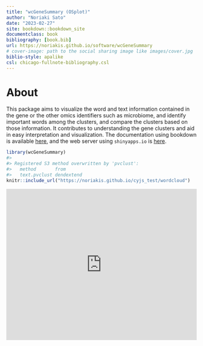 ```yaml
--- 
title: "wcGeneSummary (OSplot)"
author: "Noriaki Sato"
date: "2023-02-27"
site: bookdown::bookdown_site
documentclass: book
bibliography: [book.bib]
url: https://noriakis.github.io/software/wcGeneSummary
# cover-image: path to the social sharing image like images/cover.jpg
biblio-style: apalike
csl: chicago-fullnote-bibliography.csl
---
```


# About

This package aims to visualize the word and text information contained in the gene or the other omics identifiers such as microbiome, and identify important words among the clusters, and compare the clusters based on those information. It contributes to understanding the gene clusters and aid in easy interpretation and visualization. The documentation using bookdown is available [here](https://noriakis.github.io/software/wcGeneSummary), and the web server using `shinyapps.io` is [here](https://nsato.shinyapps.io/osplotweb/).



```r
library(wcGeneSummary)
#> 
#> Registered S3 method overwritten by 'pvclust':
#>   method       from      
#>   text.pvclust dendextend
knitr::include_url("https://noriakis.github.io/cyjs_test/wordcloud")
```

<iframe src="https://noriakis.github.io/cyjs_test/wordcloud" width="100%" height="400px" data-external="1" style="border: none;"></iframe>
